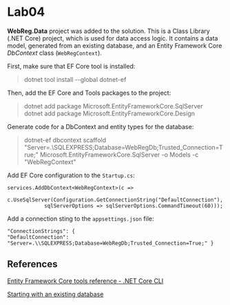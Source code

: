 # Lab04

**WebReg.Data** project was added to the solution. This is a Class Library (.NET Core) project, which is used for data access logic. It contains a data model, generated from an existing database, and an Entity Framework Core *DbContext* class (`WebRegContext`).

First, make sure that EF Core tool is installed:

> dotnet tool install --global dotnet-ef

Then, add the EF Core and Tools packages to the project:

> dotnet add package Microsoft.EntityFrameworkCore.SqlServer \
> dotnet add package Microsoft.EntityFrameworkCore.Design

Generate code for a DbContext and entity types for the database:

> dotnet-ef dbcontext scaffold "Server=.\SQLEXPRESS;Database=WebRegDb;Trusted_Connection=True;" Microsoft.EntityFrameworkCore.SqlServer -o Models -c "WebRegContext"

Add EF Core configuration to the `Startup.cs`:

    services.AddDbContext<WebRegContext>(c =>
                c.UseSqlServer(Configuration.GetConnectionString("DefaultConnection"),
                sqlServerOptions => sqlServerOptions.CommandTimeout(60)));

Add a connection sting to the `appsettings.json` file:

    "ConnectionStrings": {
    "DefaultConnection": "Server=.\\SQLEXPRESS;Database=WebRegDb;Trusted_Connection=True;" }


## References
[Entity Framework Core tools reference - .NET Core CLI](https://docs.microsoft.com/en-us/ef/core/cli/dotnet)

[Starting with an existing database](https://www.learnentityframeworkcore.com/walkthroughs/existing-database)